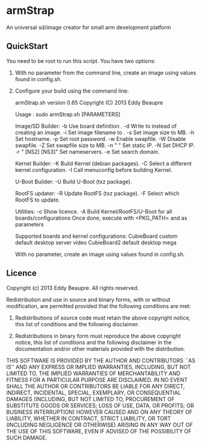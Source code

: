 armStrap
========

An universal sd/image creator for small arm development platform

QuickStart
----------

You need to be root to run this script. You have two options:

1) With no parameter from the command line, create an image using values found in config.sh.

2) Configure your build using the command line:

    armStrap.sh version 0.65
    Copyright (C) 2013 Eddy Beaupre
    
    Usage : sudo armStrap.sh [PARAMETERS]
    
    Image/SD Builder:
      -b <BOARD>              Use board definition <BOARD>.
      -d <DEVICE>             Write to <DEVICE> instead of creating an image.
      -i <FILE>               Set image filename to <FILE>.
      -s <SIZE>               Set image size to <SIZE>MB.
      -h <HOSTNAME>           Set hostname.
      -p <PASSWORD>           Set root password.
      -w <SIZE>               Enable swapfile.
      -W                      Disable swapfile.
      -Z <SIZE>               Set swapfile size to <SIZE>MB.
      -n "<IP> <MASK> <GW>"   Set static IP.
      -N                      Set DHCP IP.
      -r "<NS1> [NS2] [NS3]"  Set nameservers.
      -e <DOMAIN>             Set search domain.
    
    Kernel Builder:
      -K                      Build Kernel (debian packages).
      -C <CONFIG>             Select a different kernel configuration.
      -I                      Call menuconfig before building Kernel.
    
    U-Boot Builder:
      -U                      Build U-Boot (txz package).
    
    RootFS updater:
      -R                      Update RootFS (txz package).
      -F                      Select which RootFS to update.
    
    Utilities:
      -c                      Show licence.
      -A <hookscript>         Build Kernel/RootFS/U-Boot for all boards/configurations
                              Once done, execute <hookscript> with <PKG_PATH> and <LOGFILE>
                              as parameters
    
    Supported boards and kernel configurations:
      CubieBoard              custom default desktop server video 
      CubieBoard2             default desktop mega 
    
    With no parameter, create an image using values found in config.sh.

Licence
-------
Copyright (c) 2013 Eddy Beaupre. All rights reserved.

Redistribution and use in source and binary forms, with or without modification, are permitted provided that the following conditions are met:

1. Redistributions of source code must retain the above copyright notice, this list of conditions and the following disclaimer.
 
2. Redistributions in binary form must reproduce the above copyright notice, this list of conditions and the following disclaimer in the documentation and/or other materials provided with the distribution.

THIS SOFTWARE IS PROVIDED BY THE AUTHOR AND CONTRIBUTORS ``AS IS'' AND ANY EXPRESS OR IMPLIED WARRANTIES, INCLUDING, BUT NOT LIMITED TO, THE IMPLIED WARRANTIES OF MERCHANTABILITY AND FITNESS FOR A PARTICULAR PURPOSE ARE DISCLAIMED.  IN NO EVENT SHALL THE AUTHOR OR CONTRIBUTORS BE LIABLE FOR ANY DIRECT, INDIRECT, INCIDENTAL, SPECIAL, EXEMPLARY, OR CONSEQUENTIAL DAMAGES (INCLUDING, BUT NOT LIMITED TO, PROCUREMENT OF SUBSTITUTE GOODS OR SERVICES; LOSS OF USE, DATA, OR PROFITS; OR BUSINESS INTERRUPTION) HOWEVER CAUSED AND ON ANY THEORY OF LIABILITY, WHETHER IN CONTRACT, STRICT LIABILITY, OR TORT (INCLUDING NEGLIGENCE OR OTHERWISE) ARISING IN ANY WAY OUT OF THE USE OF THIS SOFTWARE, EVEN IF ADVISED OF THE POSSIBILITY OF SUCH DAMAGE.
